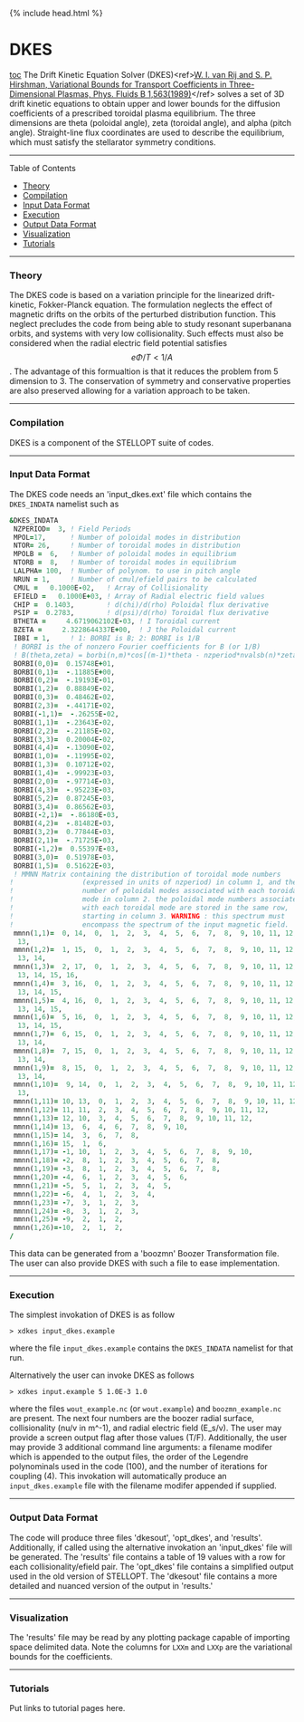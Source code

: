 {% include head.html %}

DKES
====

[toc](toc) The Drift Kinetic Equation Solver
(DKES)\<ref\>[W. I. van Rij and S. P. Hirshman, Variational Bounds for Transport Coefficients in Three-Dimensional Plasmas, Phys. Fluids B 1,563(1989)](http://dx.doi.org/10.1063/1.859116)\</ref\>
solves a set of 3D drift kinetic equations to obtain upper and lower
bounds for the diffusion coefficients of a prescribed toroidal plasma
equilibrium. The three dimensions are theta (poloidal angle), zeta
(toroidal angle), and alpha (pitch angle). Straight-line flux
coordinates are used to describe the equilibrium, which must satisfy the
stellarator symmetry conditions.

------------------------------------------------------------------------
Table of Contents
   * [Theory](#theory)
   * [Compilation](#compilation)
   * [Input Data Format](#input-data-format)
   * [Execution](#execution)
   * [Output Data Format](#output-data-format)
   * [Visualization](#visualization)
   * [Tutorials](#tutorials)

------------------------------------------------------------------------

### Theory

The DKES code is based on a variation principle for the linearized
drift-kinetic, Fokker-Planck equation. The formulation neglects the effect
of magnetic drifts on the orbits of the perturbed distribution function.
This neglect precludes the code from being able to study resonant
superbanana orbits, and systems with very low collisionality. Such
effects must also be considered when the radial electric field potential
satisfies $$ e\Phi/T < 1/A$$. The advantage of this formualtion is that it
reduces the problem from 5 dimension to 3. The conservation of symmetry
and conservative properties are also preserved allowing for a
variation approach to be taken. 

------------------------------------------------------------------------

### Compilation

DKES is a component of the STELLOPT suite of codes.

------------------------------------------------------------------------

### Input Data Format

The DKES code needs an 'input_dkes.ext' file which contains the `DKES_INDATA`
namelist such as

```fortran
&DKES_INDATA
 NZPERIOD=  3, ! Field Periods
 MPOL=17,      ! Number of poloidal modes in distribution
 NTOR= 26,     ! Number of toroidal modes in distribution
 MPOLB =  6,   ! Number of poloidal modes in equilibrium  
 NTORB =  8,   ! Number of toroidal modes in equilibrium
 LALPHA= 100,  ! Number of polynom. to use in pitch angle
 NRUN = 1,     ! Number of cmul/efield pairs to be calculated
 CMUL =   0.1000E-02,   ! Array of Collisionality
 EFIELD =   0.1000E+03, ! Array of Radial electric field values
 CHIP =  0.1403,        ! d(chi)/d(rho) Poloidal flux derivative
 PSIP =  0.2783,        ! d(psi)/d(rho) Toroidal flux derivative
 BTHETA =     4.6719062102E-03, ! I Toroidal current
 BZETA =     2.3228644337E+00,  ! J the Poloidal current
 IBBI = 1,     ! 1: BORBI is B; 2: BORBI is 1/B
 ! BORBI is the of nonzero Fourier coefficients for B (or 1/B)
 ! B(theta,zeta) = borbi(n,m)*cos[(m-1)*theta - nzperiod*nvalsb(n)*zeta]
 BORBI(0,0)=  0.15748E+01,
 BORBI(0,1)=  -.11885E+00,
 BORBI(0,2)=  -.19193E-01,
 BORBI(1,2)=  0.88849E-02,
 BORBI(0,3)=  0.48462E-02,
 BORBI(2,3)=  -.44171E-02,
 BORBI(-1,1)=  -.26255E-02,
 BORBI(1,1)=  -.23643E-02,
 BORBI(2,2)=  -.21185E-02,
 BORBI(3,3)=  0.20004E-02,
 BORBI(4,4)=  -.13090E-02,
 BORBI(1,0)=  -.11995E-02,
 BORBI(1,3)=  0.10712E-02,
 BORBI(1,4)=  -.99923E-03,
 BORBI(2,0)=  -.97714E-03,
 BORBI(4,3)=  -.95223E-03,
 BORBI(5,2)=  0.87245E-03,
 BORBI(3,4)=  0.86562E-03,
 BORBI(-2,1)=  -.86180E-03,
 BORBI(4,2)=  -.81482E-03,
 BORBI(3,2)=  0.77844E-03,
 BORBI(2,1)=  -.71725E-03,
 BORBI(-1,2)=  0.55397E-03,
 BORBI(3,0)=  0.51978E-03,
 BORBI(1,5)=  0.51622E-03,
 ! MMNN Matrix containing the distribution of toroidal mode numbers
!                 (expressed in units of nzperiod) in column 1, and the
!                 number of poloidal modes associated with each toroidal
!                 mode in column 2. the poloidal mode numbers associated
!                 with each toroidal mode are stored in the same row,
!                 starting in column 3. WARNING : this spectrum must
!                 encompass the spectrum of the input magnetic field.
 mmnn(1,1)=  0, 14,  0,  1,  2,  3,  4,  5,  6,  7,  8,  9, 10, 11, 12,
  13,
 mmnn(1,2)=  1, 15,  0,  1,  2,  3,  4,  5,  6,  7,  8,  9, 10, 11, 12,
  13, 14,
 mmnn(1,3)=  2, 17,  0,  1,  2,  3,  4,  5,  6,  7,  8,  9, 10, 11, 12,
  13, 14, 15, 16,
 mmnn(1,4)=  3, 16,  0,  1,  2,  3,  4,  5,  6,  7,  8,  9, 10, 11, 12,
  13, 14, 15,
 mmnn(1,5)=  4, 16,  0,  1,  2,  3,  4,  5,  6,  7,  8,  9, 10, 11, 12,
  13, 14, 15,
 mmnn(1,6)=  5, 16,  0,  1,  2,  3,  4,  5,  6,  7,  8,  9, 10, 11, 12,
  13, 14, 15,
 mmnn(1,7)=  6, 15,  0,  1,  2,  3,  4,  5,  6,  7,  8,  9, 10, 11, 12,
  13, 14,
 mmnn(1,8)=  7, 15,  0,  1,  2,  3,  4,  5,  6,  7,  8,  9, 10, 11, 12,
  13, 14,
 mmnn(1,9)=  8, 15,  0,  1,  2,  3,  4,  5,  6,  7,  8,  9, 10, 11, 12,
  13, 14,
 mmnn(1,10)=  9, 14,  0,  1,  2,  3,  4,  5,  6,  7,  8,  9, 10, 11, 12,
  13,
 mmnn(1,11)= 10, 13,  0,  1,  2,  3,  4,  5,  6,  7,  8,  9, 10, 11, 12,
 mmnn(1,12)= 11, 11,  2,  3,  4,  5,  6,  7,  8,  9, 10, 11, 12,
 mmnn(1,13)= 12, 10,  3,  4,  5,  6,  7,  8,  9, 10, 11, 12,
 mmnn(1,14)= 13,  6,  4,  6,  7,  8,  9, 10,
 mmnn(1,15)= 14,  3,  6,  7,  8,
 mmnn(1,16)= 15,  1,  6,
 mmnn(1,17)= -1, 10,  1,  2,  3,  4,  5,  6,  7,  8,  9, 10,
 mmnn(1,18)= -2,  8,  1,  2,  3,  4,  5,  6,  7,  8,
 mmnn(1,19)= -3,  8,  1,  2,  3,  4,  5,  6,  7,  8,
 mmnn(1,20)= -4,  6,  1,  2,  3,  4,  5,  6,
 mmnn(1,21)= -5,  5,  1,  2,  3,  4,  5,
 mmnn(1,22)= -6,  4,  1,  2,  3,  4,
 mmnn(1,23)= -7,  3,  1,  2,  3,
 mmnn(1,24)= -8,  3,  1,  2,  3,
 mmnn(1,25)= -9,  2,  1,  2,
 mmnn(1,26)=-10,  2,  1,  2,
/
```

This data can be generated from a 'boozmn' Boozer Transformation file.
The user can also provide DKES with such a file to ease implementation.

------------------------------------------------------------------------

### Execution

The simplest invokation of DKES is as follow
```
> xdkes input_dkes.example
```
where the file `input_dkes.example` contains the `DKES_INDATA` namelist
for that run.

Alternatively the user can invoke DKES as follows
```
> xdkes input.example 5 1.0E-3 1.0
```
where the files `wout_example.nc` (or `wout.example`) and `boozmn_example.nc`
are present. The next four numbers are the boozer radial surface,
collisionality (nu/v in m^-1), and radial electric field (E_s/v).
The user may provide a screen output flag after those values (T/F).
Additionally, the user may provide 3 additional command line arguments:
a filename modifer which is appended to the output files, the order of
the Legendre polynominals used in the code (100), and the number of iterations
for coupling (4). This invokation will automatically produce an `input_dkes.example`
file with the filename modifer appended if supplied.

------------------------------------------------------------------------

### Output Data Format

The code will produce three files 'dkesout', 'opt_dkes', and 'results'.
Additionally, if called using the alternative invokation an 'input_dkes'
file will be generated. The 'results' file contains a table of 19 values
with a row for each collisionality/efield pair. The 'opt_dkes' file
contains a simplified output used in the old version of STELLOPT. The
'dkesout' file contains a more detailed and nuanced version of the
output in 'results.'

------------------------------------------------------------------------

### Visualization

The 'results' file may be read by any plotting package capable of
importing space delimited data. Note the columns for `LXXm` and `LXXp`
are the variational bounds for the coefficients.

------------------------------------------------------------------------

### Tutorials

Put links to tutorial pages here.
